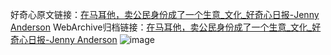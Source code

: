 好奇心原文链接：[在马耳他，卖公民身份成了一个生意_文化_好奇心日报-Jenny Anderson](https://www.qdaily.com/articles/9109.html)
WebArchive归档链接：[在马耳他，卖公民身份成了一个生意_文化_好奇心日报-Jenny Anderson](http://web.archive.org/web/20190623153804/https://www.qdaily.com/articles/9109.html)
![image](http://ww3.sinaimg.cn/large/007d5XDpgy1g3veu2px7fj30u03abaqb)